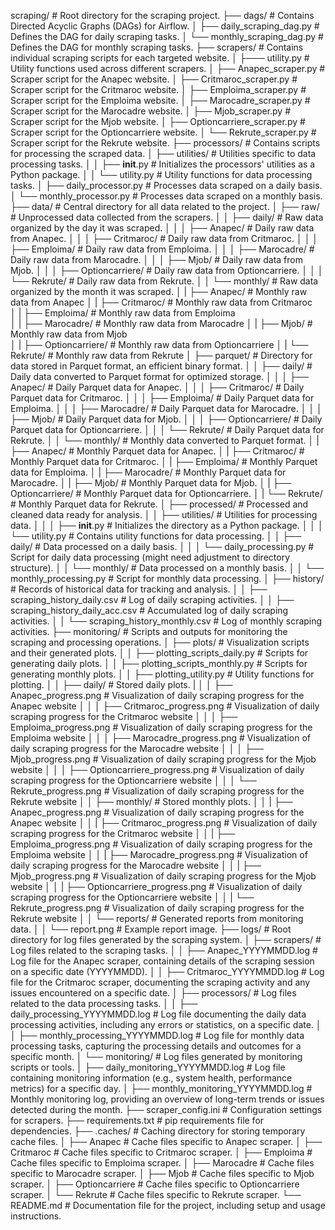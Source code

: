 scraping/                                   # Root directory for the scraping project.
├── dags/                                   # Contains Directed Acyclic Graphs (DAGs) for Airflow.
│   ├── daily_scraping_dag.py               # Defines the DAG for daily scraping tasks.
│   └── monthly_scraping_dag.py             # Defines the DAG for monthly scraping tasks.
├── scrapers/                               # Contains individual scraping scripts for each targeted website.
│   ├─── utility.py                         # Utility functions used across different scrapers.
│   ├── Anapec_scraper.py                   # Scraper script for the Anapec website.
│   ├── Critmaroc_scraper.py                # Scraper script for the Critmaroc website.
│   ├── Emploima_scraper.py                 # Scraper script for the Emploima website.
│   ├── Marocadre_scraper.py                # Scraper script for the Marocadre website.
│   ├── Mjob_scraper.py                     # Scraper script for the Mjob website.
│   ├── Optioncarriere_scraper.py           # Scraper script for the Optioncarriere website.
│   └── Rekrute_scraper.py                  # Scraper script for the Rekrute website.
├── processors/                             # Contains scripts for processing the scraped data.
│   ├── utilities/                          # Utilities specific to data processing tasks.
│   │   ├── __init__.py                     # Initializes the processors' utilities as a Python package.
│   │   └── utility.py                      # Utility functions for data processing tasks.
│   ├── daily_processor.py                  # Processes data scraped on a daily basis.
│   └── monthly_processor.py                # Processes data scraped on a monthly basis.
├── data/                                   # Central directory for all data related to the project.
│   ├── raw/                                # Unprocessed data collected from the scrapers.
│   │   ├── daily/                          # Raw data organized by the day it was scraped.
│   │   │   ├── Anapec/                     # Daily raw data from Anapec.
│   │   │   ├── Critmaroc/                  # Daily raw data from Critmaroc.
│   │   │   ├── Emploima/                   # Daily raw data from Emploima.
│   │   │   ├── Marocadre/                  # Daily raw data from Marocadre.
│   │   │   ├── Mjob/                       # Daily raw data from Mjob.
│   │   │   ├── Optioncarriere/             # Daily raw data from Optioncarriere.
│   │   │   └── Rekrute/                    # Daily raw data from Rekrute.
│   │   └── monthly/                        # Raw data organized by the month it was scraped.
│   |       ├── Anapec/                     # Monthly raw data from Anapec
│   |       ├── Critmaroc/                  # Monthly raw data from Critmaroc  
│   |       ├── Emploima/                   # Monthly raw data from Emploima  
│   |       ├── Marocadre/                  # Monthly raw data from Marocadre 
│   |       ├── Mjob/                       # Monthly raw data from Mjob  
│   |       ├── Optioncarriere/             # Monthly raw data from Optioncarriere
│   |       └── Rekrute/                    # Monthly raw data from Rekrute
│   ├── parquet/                            # Directory for data stored in Parquet format, an efficient binary format.
│   │   ├── daily/                          # Daily data converted to Parquet format for optimized storage.
│   │   │   ├── Anapec/                     # Daily Parquet data for Anapec.
│   │   │   ├── Critmaroc/                  # Daily Parquet data for Critmaroc.
│   │   │   ├── Emploima/                   # Daily Parquet data for Emploima.
│   │   │   ├── Marocadre/                  # Daily Parquet data for Marocadre.
│   │   │   ├── Mjob/                       # Daily Parquet data for Mjob.
│   │   │   ├── Optioncarriere/             # Daily Parquet data for Optioncarriere.
│   │   │   └── Rekrute/                    # Daily Parquet data for Rekrute.
│   │   └── monthly/                        # Monthly data converted to Parquet format.
│   |       ├── Anapec/                     # Monthly Parquet data for Anapec.
│   |       ├── Critmaroc/                  # Monthly Parquet data for Critmaroc.
│   |       ├── Emploima/                   # Monthly Parquet data for Emploima.
│   |       ├── Marocadre/                  # Monthly Parquet data for Marocadre.
│   |       ├── Mjob/                       # Monthly Parquet data for Mjob.
│   |       ├── Optioncarriere/             # Monthly Parquet data for Optioncarriere.
│   |       └── Rekrute/                    # Monthly Parquet data for Rekrute.
│   ├── processed/                          # Processed and cleaned data ready for analysis.
│   │   ├── utilities/                      # Utilities for processing data.
│   │   │   ├── __init__.py                 # Initializes the directory as a Python package.
│   │   │   └── utility.py                  # Contains utility functions for data processing.
│   │   ├── daily/                          # Data processed on a daily basis.
│   │   │   └── daily_processing.py         # Script for daily data processing (might need adjustment to directory structure).
│   │   └── monthly/                        # Data processed on a monthly basis.
│   │       └── monthly_processing.py       # Script for monthly data processing.
│   ├── history/                            # Records of historical data for tracking and analysis.
│   │   ├── scraping_history_daily.csv      # Log of daily scraping activities.
│   │   ├── scraping_history_daily_acc.csv  # Accumulated log of daily scraping activities.
│   │   └── scraping_history_monthly.csv    # Log of monthly scraping activities.
├── monitoring/                             # Scripts and outputs for monitoring the scraping and processing operations.
│   ├── plots/                              # Visualization scripts and their generated plots.
│   │   ├── plotting_scripts_daily.py       # Scripts for generating daily plots.
│   │   ├── plotting_scripts_monthly.py     # Scripts for generating monthly plots.
│   │   ├── plotting_utility.py             # Utility functions for plotting.
│   │   ├── daily/                          # Stored daily plots.
|   │   │   ├── Anapec_progress.png         # Visualization of daily scraping  progress for the Anapec website
│   │   │   ├── Critmaroc_progress.png      # Visualization of daily scraping  progress for the Critmaroc website
│   │   │   ├── Emploima_progress.png       # Visualization of daily scraping  progress for the Emploima website
│   │   │   ├── Marocadre_progress.png      # Visualization of daily scraping  progress for the Marocadre website
│   │   │   ├── Mjob_progress.png           # Visualization of daily scraping  progress for the Mjob website
│   │   │   ├── Optioncarriere_progress.png # Visualization of daily scraping  progress for the Optioncarriere website
│   │   │   └── Rekrute_progress.png        # Visualization of daily scraping  progress for the Rekrute website
│   │   ├── monthly/                        # Stored monthly plots.
│   │   |   ├── Anapec_progress.png         # Visualization of daily scraping  progress for the Anapec website
│   │   |   ├── Critmaroc_progress.png      # Visualization of daily scraping  progress for the Critmaroc website
│   │   |   ├── Emploima_progress.png       # Visualization of daily scraping  progress for the Emploima website
│   │   |   ├── Marocadre_progress.png      # Visualization of daily scraping  progress for the Marocadre website
│   │   |   ├── Mjob_progress.png           # Visualization of daily scraping  progress for the Mjob website
│   │   |   ├── Optioncarriere_progress.png # Visualization of daily scraping  progress for the Optioncarriere website
│   │   |   └── Rekrute_progress.png        # Visualization of daily scraping  progress for the Rekrute website
│   │   └── reports/                        # Generated reports from monitoring data.
│   │         └── report.png                # Example report image.
├── logs/                                   # Root directory for log files generated by the scraping system.
│   ├── scrapers/                           # Log files related to the scraping tasks.
│   │   ├── Anapec_YYYYMMDD.log             # Log file for the Anapec scraper, containing details of the scraping session on a specific date (YYYYMMDD).
│   │   ├── Critmaroc_YYYYMMDD.log          # Log file for the Critmaroc scraper, documenting the scraping activity and any issues encountered on a specific date.
│   ├── processors/                         # Log files related to the data processing tasks.
│   │   ├── daily_processing_YYYYMMDD.log   # Log file documenting the daily data processing activities, including any errors or statistics, on a specific date.
│   │   ├── monthly_processing_YYYYMMDD.log # Log file for monthly data processing tasks, capturing the processing details and outcomes for a specific month.
│   └── monitoring/                         # Log files generated by monitoring scripts or tools.
│       ├── daily_monitoring_YYYYMMDD.log   # Log file containing monitoring information (e.g., system health, performance metrics) for a specific day.
│       ├── monthly_monitoring_YYYYMMDD.log # Monthly monitoring log, providing an overview of long-term trends or issues detected during the month.
├── scraper_config.ini                      # Configuration settings for scrapers.
├── requirements.txt                        # pip requirements file for dependencies.
├── .caches/                                # Caching directory for storing temporary cache files.
│   ├── Anapec                              # Cache files specific to Anapec scraper.
│   ├── Critmaroc                           # Cache files specific to Critmaroc scraper.
│   ├── Emploima                            # Cache files specific to Emploima scraper.
│   ├── Marocadre                           # Cache files specific to Marocadre scraper.
│   ├── Mjob                                # Cache files specific to Mjob scraper.
│   ├── Optioncarriere                      # Cache files specific to Optioncarriere scraper.
│   └── Rekrute                             # Cache files specific to Rekrute scraper.
└── README.md                               # Documentation file for the project, including setup and usage instructions.
